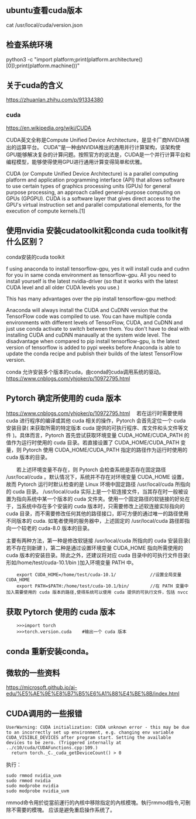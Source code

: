 ## ubuntu查看cuda版本
cat /usr/local/cuda/version.json 

## 检查系统环境

python3 -c "import platform;print(platform.architecture()[0]);print(platform.machine())"

## 关于cuda的含义
https://zhuanlan.zhihu.com/p/91334380


### cuda

https://en.wikipedia.org/wiki/CUDA

 CUDA英文全称是Compute Unified Device Architecture，是显卡厂商NVIDIA推出的运算平台。 CUDA™是一种由NVIDIA推出的通用并行计算架构，该架构使GPU能够解决复杂的计算问题。按照官方的说法是，CUDA是一个并行计算平台和编程模型，能够使得使用GPU进行通用计算变得简单和优雅。

 CUDA (or Compute Unified Device Architecture) is a parallel computing platform and application programming interface (API) that allows software to use certain types of graphics processing units (GPUs) for general purpose processing, an approach called general-purpose computing on GPUs (GPGPU). CUDA is a software layer that gives direct access to the GPU's virtual instruction set and parallel computational elements, for the execution of compute kernels.[1]

 ## 使用nvidia 安装cudatoolkit和conda cuda toolkit有什么区别？

conda安装的cuda toolkit 

f using anaconda to install tensorflow-gpu, yes it will install cuda and cudnn for you in same conda environment as tensorflow-gpu. All you need to install yourself is the latest nvidia-driver (so that it works with the latest CUDA level and all older CUDA levels you use.)

This has many advantages over the pip install tensorflow-gpu method:

Anaconda will always install the CUDA and CuDNN version that the TensorFlow code was compiled to use.
You can have multiple conda environments with different levels of TensorFlow, CUDA, and CuDNN and just use conda activate to switch between them.
You don't have to deal with installing CUDA and cuDNN manaually at the system wide level.
The disadvantage when compared to pip install tensorflow-gpu, is the latest version of tensorflow is added to pypi weeks before Anaconda is able to update the conda recipe and publish their builds of the latest TensorFlow version.

conda 允许安装多个版本的cuda，由conda的cuda调用系统的驱动。
 https://www.cnblogs.com/yhjoker/p/10972795.html


 ## Pytorch 确定所使用的 cuda 版本

https://www.cnblogs.com/yhjoker/p/10972795.html
　若在运行时需要使用 cuda 进行程序的编译或其他 cuda 相关的操作，Pytorch 会首先定位一个 cuda 安装目录( 来获取所需的特定版本 cuda 提供的可执行程序、库文件和头文件等文件 )。具体而言，Pytorch 首先尝试获取环境变量 CUDA_HOME/CUDA_PATH 的值作为运行时使用的 cuda 目录。若直接设置了 CUDA_HOME/CUDA_PATH 变量，则 Pytorch 使用 CUDA_HOME/CUDA_PATH 指定的路径作为运行时使用的 cuda 版本的目录。

　　若上述环境变量不存在，则 Pytorch 会检查系统是否存在固定路径 /usr/local/cuda 。默认情况下，系统并不存在对环境变量 CUDA_HOME 设置，故而 Pytorch 运行时默认检查的是 Linux 环境中固定路径 /usr/local/cuda 所指向的 cuda 目录。 /usr/local/cuda 实际上是一个软连接文件，当其存在时一般被设置为指向系统中某一个版本的 cuda 文件夹。使用一个固定路径的软链接的好处在于，当系统中存在多个安装的 cuda 版本时，只需要修改上述软连接实际指向的 cuda 目录，而不需要修改任何其他的路径接口，即可方便的通过唯一的路径使用不同版本的 cuda. 如笔者使用的服务器中，上述固定的 /usr/local/cuda 路径即指向一个较老的 cuda-8.0 版本的目录。

主要有两种方法，第一种是修改软链接 /usr/local/cuda 所指向的 cuda 安装目录( 若不存在则新建 )，第二种是通过设置环境变量 CUDA_HOME 指向所需使用的 cuda 版本的安装目录。除此之外，还建议将对应 cuda 目录中的可执行文件目录( 形如/home/test/cuda-10.1/bin )加入环境变量 PATH 中。

```
    export CUDA_HOME=/home/test/cuda-10.1/        　　　//设置全局变量 CUDA_HOME
    export PATH=$PATH:/home/test/cuda-10.1/bin/        //在 PATH 变量中加入需要使用的 cuda 版本的路径,使得系统可以使用 cuda 提供的可执行文件，包括 nvcc
```

## 获取 Pytorch 使用的 cuda 版本
```
    >>>import torch
    >>>torch.version.cuda    #输出一个 cuda 版本
```

## conda 重新安装conda。


## 微软的一些资料
https://microsoft.github.io/ai-edu/%E5%AE%9E%E8%B7%B5%E6%A1%88%E4%BE%8B/index.html



## CUDA调用的一些报错
```
UserWarning: CUDA initialization: CUDA unknown error - this may be due to an incorrectly set up environment, e.g. changing env variable CUDA_VISIBLE_DEVICES after program start. Setting the available devices to be zero. (Triggered internally at  ../c10/cuda/CUDAFunctions.cpp:109.)
  return torch._C._cuda_getDeviceCount() > 0
```
执行：
```
sudo rmmod nvidia_uvm
sudo rmmod nvidia
sudo modprobe nvidia
sudo modprobe nvidia_uvm

```
rmmod命令用於從當前運行的內核中移除指定的內核模塊。執行rmmod指令,可刪除不需要的模塊。 应该是避免重启操作系统了。